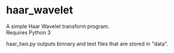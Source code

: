 # haar_wavelet

A simple Haar Wavelet transform program.   
Requires Python 3  

haar_two.py outputs binnary and text files that are stored in "data".
